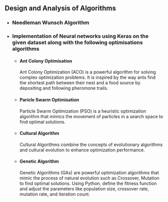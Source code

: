## Design and Analysis of Algorithms
* ### Needleman Wunsch Algorithm

* ### Implementation of Neural networks using Keras on the given dataset along with the following optimisations algorithms
   *  ####  Ant Colony Optimisation
         Ant Colony Optimization (ACO) is a powerful algorithm for solving complex optimization problems. It is inspired by the way ants find the shortest path between their nest and a food source by depositing and following pheromone trails. 
   *   #### Paricle Swarm Optimisation
       Particle Swarm Optimization (PSO) is a heuristic optimization algorithm that mimics the movement of particles in a search space to find optimal solutions.
       
   *  #### Cultural Algorithm
        Cultural Algorithms combine the concepts of evolutionary algorithms and cultural evolution to enhance optimization performance.
   *  #### Genetic Algorithm
         Genetic Algorithms (GAs) are powerful optimization algorithms that mimic the process of natural evolution such as Crossover, Mutation to find optimal solutions. Using Python, define the fitness function and adjust the parameters like
      population size, crossover rate, mutation rate, and iteration count.
